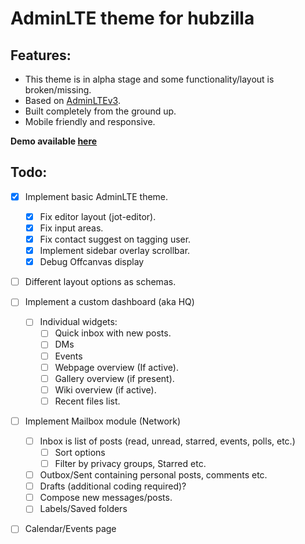 # AdminLTE theme for hubzilla

## Features:
- This theme is in alpha stage and some functionality/layout is broken/missing. 
- Based on [AdminLTEv3](https://adminlte.io/).
- Built completely from the ground up. 
- Mobile friendly and responsive.

**Demo available [here](https://hub.utsukta.org/channel/adminlte)**

## Todo:
- [x] Implement basic AdminLTE theme.
  - [x] Fix editor layout (jot-editor).
  - [x] Fix input areas.
  - [x] Fix contact suggest on tagging user.
  - [x] Implement sidebar overlay scrollbar.
  - [x] Debug Offcanvas display
- [ ] Different layout options as schemas.
- [ ] Implement a custom dashboard (aka HQ)
  - [ ] Individual widgets:
    - [ ] Quick inbox with new posts.
    - [ ] DMs
    - [ ] Events
    - [ ] Webpage overview (If active).
    - [ ] Gallery overview (if present).
    - [ ] Wiki overview (if active).
    - [ ] Recent files list.
- [ ] Implement Mailbox module (Network)
  - [ ] Inbox is list of posts (read, unread, starred, events, polls, etc.)
    - [ ] Sort options
    - [ ] Filter by privacy groups, Starred etc.
  - [ ] Outbox/Sent containing personal posts, comments etc.
  - [ ] Drafts (additional coding required)?
  - [ ] Compose new messages/posts.
  - [ ] Labels/Saved folders
- [ ] Calendar/Events page


